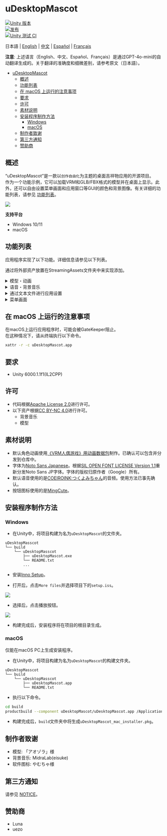 # uDesktopMascot

[![Unity 版本](https://img.shields.io/badge/Unity-6000.0%2B-blueviolet?logo=unity)](https://unity.com/releases/editor/archive)  
[![发布](https://img.shields.io/github/release/MidraLab/uDesktopMascot.svg)](https://github.com/MidraLab/uDesktopMascot/releases)  
[![Unity 测试 CI](https://github.com/MidraLab/uDesktopMascot/actions/workflows/edit-test.yml/badge.svg)](https://github.com/MidraLab/uDesktopMascot/actions/workflows/edit-test.yml)  

日本語 | [English](README_EN.md) | [中文](README_CN.md) | [Español](README_ES.md) | [Français](README_FR.md)  

**注意**: 上述语言（English、中文、Español、Français）是通过GPT-4o-mini的自动翻译生成的。关于翻译的准确度和细微差别，请参考原文（日本語）。

<!-- TOC -->  
* [uDesktopMascot](#udesktopmascot)  
  * [概述](#概述)  
  * [功能列表](#功能列表)  
  * [在 macOS 上运行的注意事项](#在-macos-上运行的注意事项)  
  * [要求](#要求)  
  * [许可](#许可)  
  * [素材说明](#素材说明)  
  * [安装程序制作方法](#安装程序制作方法)  
    * [Windows](#windows)  
    * [macOS](#macos)  
  * [制作者致谢](#制作者致谢)  
  * [第三方通知](#第三方通知)  
  * [赞助商](#赞助商)  
<!-- TOC -->  

## 概述

“uDesktopMascot”是一款以`创作自由化`为主题的桌面吉祥物应用的开源项目。  
作为一个功能示例，它可以加载VRM和GLB/FBX格式的模型并在桌面上显示。此外，还可以自由设置菜单画面和应用窗口等GUI的颜色和背景图像。有关详细的功能列表，请参见 [功能列表](#功能列表)。

![](Docs/Image/AppImage.png)

**支持平台**  
* Windows 10/11  
* macOS  

## 功能列表

应用程序实现了以下功能。详细信息请参见以下列表。

通过将外部资产放置在StreamingAssets文件夹中来实现添加。

<details>

<summary>模型・动画</summary>

* 加载并显示放置在StreamingAssets中的任意模型文件。  
  * 支持VRM(1.x, 0.x)格式模型。  
  * 支持GLB/GLTF格式模型。（不支持动画）  
  * 支持FBX格式模型。（不过部分模型的纹理无法加载，且不支持动画）  
    * 纹理可以通过放置在StreamingAssets/textures/中进行加载。  
* 从模型选择・添加画面添加VRM模型  
  * 根据路径添加  
  * 从文件选择对话框中添加  

</details>

<details>

<summary>语音・背景音乐</summary>

* 加载并播放放置在SteamingAssets/Voice/中的音频文件。如有多个文件，将随机播放。  
  * 点击时播放的音频是，从StreamingAssets/Voice/Click/中加载并播放的音频文件。  
* 加载并播放放置在SteamingAssets/BGM/中的音乐文件。如有多个文件，将随机播放。  
* 增加角色的默认语音  
  * 默认语音使用的是[COEIROINK:つくよみちゃん](https://coeiroink.com/character/audio-character/tsukuyomi-chan)的音频。  
  * 在应用启动时、应用退出时和点击时播放。  

</details>

<details>

<summary>通过文本文件进行应用设置</summary>
可以通过application_settings.txt文件更改应用程序的设置。

设置文件的结构如下所示：

```txt
[Character]
ModelPath=default.vrm
TexturePaths=test.png
Scale=3
PositionX=0
PositionY=0
PositionZ=0
RotationX=0
RotationY=0
RotationZ=0

[Sound]
VoiceVolume=1
BGMVolume=0.5
SEVolume=1

[Display]
Opacity=1
AlwaysOnTop=True

[Performance]
TargetFrameRate=60
QualityLevel=2


```

</details>

<details>

<summary>菜单画面</summary>

* 可以设置菜单画面的背景图像及背景颜色。  
  * 背景图像可以从StreamingAssets/Menu/中加载图片文件。支持的图片格式包括：  
    * PNG  
    * JPG(JPEG)  
    * BMP  
    * GIF(静态图)  
    * TGA  
    * TIFF  
  * 背景色可以指定颜色代码。  
* 从菜单画面可以访问以下功能：  
  * 模型选择・添加画面  
  * AI聊天功能  
  * LocalWeb功能  
  * 应用程序设置  
  * 退出应用程序  
* 按下菜单画面的收起按钮，应用程序将仅在通知区域中进行收起（仅限Windows）。  
  * 收起的应用程序可以通过点击通知区域的图标再次显示。  

</details>

## 在 macOS 上运行的注意事项

在macOS上运行应用程序时，可能会被GateKeeper阻止。  
在这种情况下，请从终端执行以下命令。

```sh
xattr -r -c uDesktopMascot.app
```

## 要求
* Unity 6000.1.1f1(IL2CPP)  

## 许可
* 代码根据[Apache License 2.0](LICENSE)进行许可。  
* 以下资产根据[CC BY-NC 4.0](https://creativecommons.org/licenses/by-nc/4.0/)进行许可。  
  * 背景音乐  
  * 模型  

## 素材说明
* 默认角色动画使用[《VRM人偶游戏》用动画数据包](https://fumi2kick.booth.pm/items/1655686)制作。已确认可以包含并分发到仓库中。  
* 字体为[Noto Sans Japanese](https://fonts.google.com/noto/specimen/Noto+Sans+JP?lang=ja_Jpan)。根据[SIL OPEN FONT LICENSE Version 1.1](https://fonts.google.com/noto/specimen/Noto+Sans+JP/license?lang=ja_Jpan)重新分发Noto Sans JP字体。字体的版权归原作者（Google）所有。  
* 默认语音使用的是[COEIROINK:つくよみちゃん](https://coeiroink.com/character/audio-character/tsukuyomi-chan)的音频。使用方法已事先确认。  
* 按钮图标使用的是[MingCute](https://github.com/MidraLab/MingCute)。  

## 安装程序制作方法
### Windows
* 在Unity中，将项目构建为名为`uDesktopMascot`的文件夹。  
```
uDesktopMasscot  
└── build  
    └── uDesktopMasscot  
        ├── uDesktopMascot.exe  
        └── README.txt  
        ...  
```

* 安装[Inno Setup](https://www.jrsoftware.org/isdl.php)。  

* 打开后，点击`More files`并选择项目下的`setup.iss`。  

![](Docs/Image/SetupIss-1.png)  
* 选择后，点击播放按钮。  

![](Docs/Image/SetupIss-2.png)  
* 构建完成后，安装程序将在项目的根目录生成。  

### macOS
仅能在macOS PC上生成安装程序。

* 在Unity中，将项目构建为名为`uDesktopMascot`的构建文件夹。  
```
uDesktopMasscot  
└── build  
    └── uDesktopMasscot  
        ├── uDesktopMascot.app  
        └── README.txt  
```

* 执行以下命令。  
```sh
cd build  
productbuild --component uDesktopMascot/uDesktopMascot.app /Applications ./uDesktopMascot_mac_installer.pkg  
```
* 构建完成后，`build`文件夹中将生成`uDesktopMascot_mac_installer.pkg`。  

## 制作者致谢
* 模型: 「アオゾラ」様  
* 背景音乐: MidraLab(eisuke)  
* 软件图标: やむちゃ様  

## 第三方通知

请参见 [NOTICE](./NOTICE.md)。  

## 赞助商
- Luna  
- uezo  